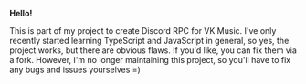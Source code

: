 <b>Hello!</b>

This is part of my project to create Discord RPC for VK Music. 
I've only recently started learning TypeScript and JavaScript in general, so yes, the project works, but there are obvious flaws. 
If you'd like, you can fix them via a fork. 
However, I'm no longer maintaining this project, so you'll have to fix any bugs and issues yourselves =)
